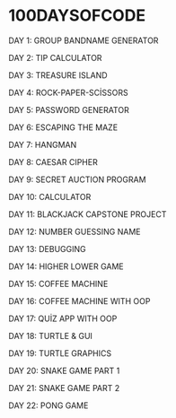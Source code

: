 # 100DAYSOFCODE

DAY 1: GROUP BANDNAME GENERATOR

DAY 2: TIP CALCULATOR

DAY 3: TREASURE ISLAND

DAY 4: ROCK-PAPER-SCİSSORS

DAY 5: PASSWORD GENERATOR

DAY 6: ESCAPING THE MAZE 

DAY 7: HANGMAN 

DAY 8: CAESAR CIPHER

DAY 9: SECRET AUCTION PROGRAM

DAY 10: CALCULATOR

DAY 11: BLACKJACK CAPSTONE PROJECT

DAY 12: NUMBER GUESSING NAME

DAY 13: DEBUGGING 

DAY 14: HIGHER LOWER GAME

DAY 15: COFFEE MACHINE

DAY 16: COFFEE MACHINE WITH OOP

DAY 17: QUİZ APP WITH OOP 

DAY 18: TURTLE & GUI

DAY 19: TURTLE GRAPHICS

DAY 20: SNAKE GAME PART 1 

DAY 21: SNAKE GAME PART 2

DAY 22: PONG GAME





